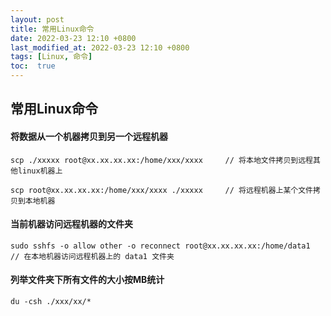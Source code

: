 ```yaml
---
layout: post
title: 常用Linux命令
date: 2022-03-23 12:10 +0800
last_modified_at: 2022-03-23 12:10 +0800
tags: [Linux, 命令]
toc:  true
---
```


## 常用Linux命令

#### 将数据从一个机器拷贝到另一个远程机器
```
scp ./xxxxx root@xx.xx.xx.xx:/home/xxx/xxxx     // 将本地文件拷贝到远程其他linux机器上

scp root@xx.xx.xx.xx:/home/xxx/xxxx ./xxxxx     // 将远程机器上某个文件拷贝到本地机器
```

#### 当前机器访问远程机器的文件夹

```
sudo sshfs -o allow other -o reconnect root@xx.xx.xx.xx:/home/data1
// 在本地机器访问远程机器上的 data1 文件夹

```

#### 列举文件夹下所有文件的大小按MB统计
```
du -csh ./xxx/xx/*
```